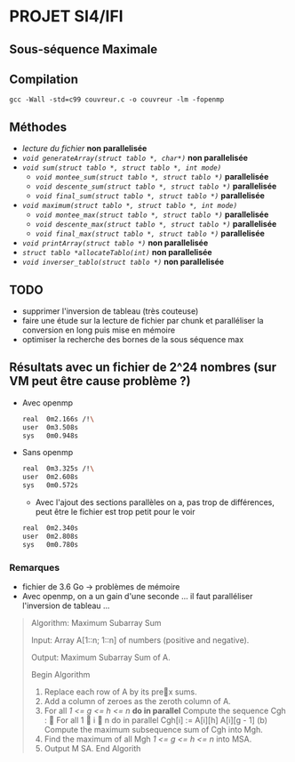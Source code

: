 # PROJET SI4/IFI

## Sous-séquence Maximale

## Compilation

`gcc -Wall -std=c99 couvreur.c -o couvreur -lm -fopenmp`

## Méthodes

* *lecture du fichier* __non parallelisée__
* *`void generateArray(struct tablo *, char*)`* __non parallelisée__
* *`void sum(struct tablo *, struct tablo *, int mode)`*
  * *`void montee_sum(struct tablo *, struct tablo *)`* __parallelisée__
  * *`void descente_sum(struct tablo *, struct tablo *)`* __parallelisée__
  * *`void final_sum(struct tablo *, struct tablo *)`* __parallelisée__
* *`void maximum(struct tablo *, struct tablo *, int mode)`*
  * *`void montee_max(struct tablo *, struct tablo *)`* __parallelisée__
  * *`void descente_max(struct tablo *, struct tablo *)`* __parallelisée__
  * *`void final_max(struct tablo *, struct tablo *)`* __parallelisée__
* *`void printArray(struct tablo *)`* __non parallelisée__
* *`struct tablo *allocateTablo(int)`* __non parallelisée__
* *`void inverser_tablo(struct tablo *)`* __non parallelisée__

## TODO

* supprimer l'inversion de tableau (très couteuse)
* faire une étude sur la lecture de fichier par chunk et paralléliser la conversion en long puis mise en mémoire
* optimiser la recherche des bornes de la sous séquence max

## Résultats avec un fichier de 2^24 nombres (sur VM peut être cause problème ?)

* Avec openmp

  ```Bash
  real	0m2.166s /!\
  user	0m3.508s
  sys	0m0.948s
  ```

* Sans openmp

  ```Bash
  real	0m3.325s /!\
  user	0m2.608s
  sys	0m0.572s
  ```

  * Avec l'ajout des sections parallèles on a, pas trop de différences, peut être le fichier est trop petit pour le voir

  ```Bash
  real	0m2.340s
  user	0m2.808s
  sys	0m0.780s
  ```

### Remarques

* fichier de 3.6 Go -> problèmes de mémoire
* Avec openmp, on a un gain d'une seconde ... il faut paralléliser l'inversion de tableau ...

> Algorithm: Maximum Subarray Sum
>
> Input: Array A[1::n; 1::n] of numbers (positive and negative).
>
> Output: Maximum Subarray Sum of A.
>
> Begin Algorithm
> 1. Replace each row of A by its prex sums.
> 2. Add a column of zeroes as the zeroth column of A.
> 3. For all *1 <= g <= h <= n* __do in parallel__
> Compute the sequence Cgh :
>  For all 1  i  n do in parallel
> Cgh[i] := A[i][h]
> A[i][g - 1]
> (b) Compute the maximum subsequence sum of Cgh into Mgh.
> 4. Find the maximum of all Mgh *1 <= g <= h <= n* into MSA.
> 5. Output M SA.
> End Algorith